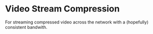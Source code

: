 # Video Stream Compression
For streaming compressed video across the network with a (hopefully) consistent bandwith.
